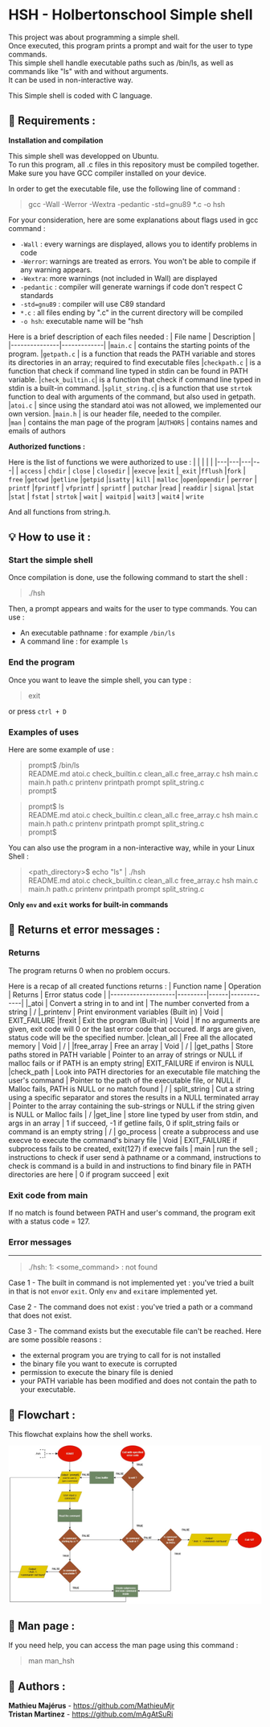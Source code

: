 # HSH - Holbertonschool Simple shell

This project was about programming a simple shell.  
Once executed, this program prints a prompt and wait for the user to type commands.  
This simple shell handle executable paths such as /bin/ls, as well as commands like "ls" with and without arguments.  
It can be used in non-interactive way.  

This Simple shell is coded with C language. 

## 🧰 Requirements :

**Installation and compilation**

This simple shell was developped on Ubuntu.  
To run this program, all .c files in this repository must be compiled together. Make sure you have GCC compiler installed on your device.  

In order to get the executable file, use the following line of command :

> gcc -Wall -Werror -Wextra -pedantic -std=gnu89 *.c -o hsh

For your consideration, here are some explanations about flags used in gcc command :

- `-Wall` : every warnings are displayed, allows you to identify problems in code
- `-Werror`: warnings are treated as errors. You won't be able to compile if any warning appears.
- `-Wextra`: more warnings (not included in Wall) are displayed
- `-pedantic` : compiler will generate warnings if code don't respect C standards
- `-std=gnu89` : compiler will use C89 standard
- `*.c` : all files ending by ".c" in the current directory will be compiled
- `-o hsh`: executable name will be "hsh  

Here is a brief description of each files needed : 
| File name 	| Description |
|---------------|-------------|
|`main.c`		| contains the starting points of the program.
|`getpath.c`	| is a function that reads the PATH variable and stores its directories in an array; required to find executable files
|`checkpath.c`	| is a function that check if command line typed in stdin can be found in PATH variable.
|`check_builtin.c`| is a function that check if command line typed in stdin is a built-in command.
|`split_string.c`| is a function that use `strtok` function to deal with arguments of the command, but also used in getpath.
|`atoi.c`		| since using the standard atoi was not allowed, we implemented our own version.
|`main.h`	| is our header file, needed to the compiler.  
|`man`	| contains the man page of the program
|`AUTHORS` | contains names and emails of authors

**Authorized functions :**  

Here is the list of functions we were authorized to use : 
|	|	|	|	|
|---|---|---|---|
| `access`  | `chdir` 	| `close` | `closedir` | 
|`execve` |`exit` |`_exit` |`fflush` 
|`fork` | `free` |`getcwd` |`getline`
|`getpid` |`isatty` | `kill` | `malloc`
|`open`|`opendir` | `perror` | `printf`
|`fprintf` | `vfprintf` | `sprintf` | `putchar`
|`read` | `readdir` | `signal` |`stat`
|`stat` | `fstat` | `strtok` | `wait`
|` waitpid` | `wait3` | `wait4` | `write`  

And all functions from string.h.

## 💡 How to use it :
### Start the simple shell  
Once compilation is done, use the following command to start the shell :
> ./hsh

Then, a prompt appears and waits for the user to type commands. You can use :
- An executable pathname : for example `/bin/ls`
- A command line : for example `ls`

### End the program
Once you want to leave the simple shell, you can type :
> exit

or press `ctrl + D`

### Examples of uses
Here are some example of use :
> prompt$ /bin/ls  
README.md  atoi.c  check_builtin.c  clean_all.c  free_array.c  hsh  main.c  main.h  path.c  printenv  printpath  prompt  split_string.c  
prompt$

> prompt$ ls  
README.md  atoi.c  check_builtin.c  clean_all.c  free_array.c  hsh  main.c  main.h  path.c  printenv  printpath  prompt  split_string.c  
prompt$

You can also use the program in a non-interactive way, while in your Linux Shell :
> <path_directory>$ echo "ls" | ./hsh  
README.md  atoi.c  check_builtin.c  clean_all.c  free_array.c  hsh  main.c  main.h  path.c  printenv  printpath  prompt  split_string.c

**Only `env` and `exit` works for built-in commands**

## 🧮 Returns et error messages :
### Returns

The program returns 0 when no problem occurs. 

Here is a recap of all created functions returns :
| Function name | Operation | Returns | Error status code |
|--------------------|---------|------|-------------|
|_atoi	| Convert a string in to and int | The number converted from a string | /
|_printenv | Print environment variables (Built in) | Void | EXIT_FAILURE
|frexit	| Exit the program (Built-in) | Void | If no arguments are given, exit code will 0 or the last error code that occured. If args are given, status code will be the specified number.
|clean_all | Free all the allocated memory | Void | / |
|free_array | Free an array | Void | / |
|get_paths | Store paths stored in PATH variable | Pointer to an array of strings or NULL if malloc fails or if PATH is an empty string| EXIT_FAILURE if environ is NULL
|check_path | Look into PATH directories for an executable file matching the user's command | Pointer to the path of the executable file, or NULL if Malloc fails, PATH is NULL or no match found | /
| split_string | Cut a string using a specific separator and stores the results in a NULL terminated array | Pointer to the array containing the sub-strings or NULL if the string given is NULL or Malloc fails | / 
|get_line | store line typed by user from stdin, and args in an array | 1 if succeed, -1 if getline fails, 0 if split_string fails or command is an empty string | /
| go_process | create a subprocess and use execve to execute the command's binary file | Void | EXIT_FAILURE if subprocess fails to be created, exit(127) if execve fails |
main | run the sell ; instructions to check if user send à pathname or a command, instructions to check is command is a build in and instructions to find binary file in PATH directories are here | 0 if program succeed | exit

### Exit code from main

If no match is found between PATH and user's command, the program exit with a status code = 127.

### Error messages

---
> ./hsh: 1: <some_command> : not found  

Case 1 - The built in command is not implemented yet : you've tried a built in that is not `env`or `exit`. Only `env` and `exit`are implemented yet.

Case 2 - The command does not exist :  you've tried a path or a command that does not exist. 

Case 3 - The command exists but the executable file can't be reached. Here are some possible reasons :
- the external program you are trying to call for is not installed
- the binary file you want to execute is corrupted
- permission to execute the binary file is denied
- your PATH variable has been modified and does not contain the path to your executable.

## 🔎 Flowchart :  
This flowchat explains how the shell works. 

![](Flowchart_simple_shell.jpg)


## 📗 Man page :

If you need help, you can access the man page using this command :
> man man_hsh

## 💼 Authors :
**Mathieu Majérus** - https://github.com/MathieuMjr  
**Tristan Martinez** - https://github.com/mAgAtSuRi


